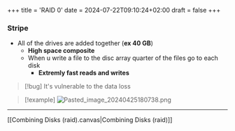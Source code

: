 +++
title = 'RAID 0'
date = 2024-07-22T09:10:24+02:00
draft = false
+++

### Stripe 
- All of the drives are added together (**ex 40 GB**)
	- **High  space composite**
	- When u write a file to the disc array quarter of the files  go to each disk
		- **Extremly fast   reads and writes**

>[!bug] It's vulnerable to the data loss

>[!example]
>![Pasted_image_20240425180738.png](/Notes/Pasted_image_20240425180738.png)

----
[[Combining Disks (raid).canvas|Combining Disks (raid)]]
